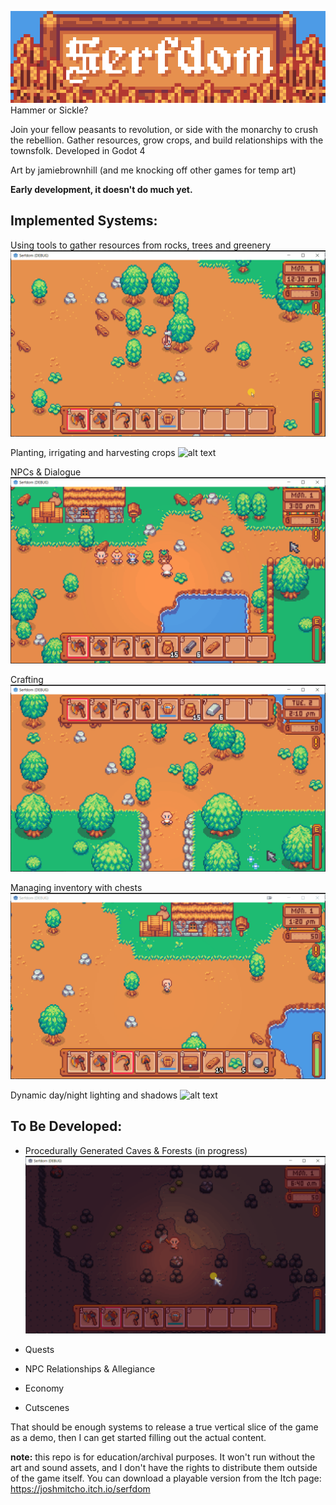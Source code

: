 ![alt text](./Images/itch_banner.png "Serfdom")
Hammer or Sickle?

Join your fellow peasants to revolution, or side with the monarchy to crush the rebellion. Gather resources, grow crops, and build relationships with the townsfolk. Developed in Godot 4

Art by jamiebrownhill (and me knocking off other games for temp art)

**Early development, it doesn't do much yet.**

## Implemented Systems:
Using tools to gather resources from rocks, trees and greenery
![alt text](./Images/resources.gif "Collecting Resources")

Planting, irrigating and harvesting crops
![alt text](./Images/farming.gif "Planting and Harvesting Crops")

NPCs & Dialogue
![alt text](./Images/dialogue.gif "NPCs & Dialogue")

Crafting
![alt text](./Images/crafting.gif "Crafting")

Managing inventory with chests
![alt text](./Images/inventory.gif "Managing Inventory")

Dynamic day/night lighting and shadows
![alt text](./Images/day_night_cycle.gif "Day and Night Cycle")

## To Be Developed:
- Procedurally Generated Caves & Forests (in progress)
![alt text](./Images/cave.gif "Procedurally Generated Cave (in progress)")

- Quests
- NPC Relationships & Allegiance
- Economy
- Cutscenes

That should be enough systems to release a true vertical slice of the game as a demo, then I can get started filling out the actual content.

**note:** this repo is for education/archival purposes. It won't run without the art and sound assets, and I don't have the rights to distribute them outside of the game itself. You can download a playable version from the Itch page: https://joshmitcho.itch.io/serfdom
